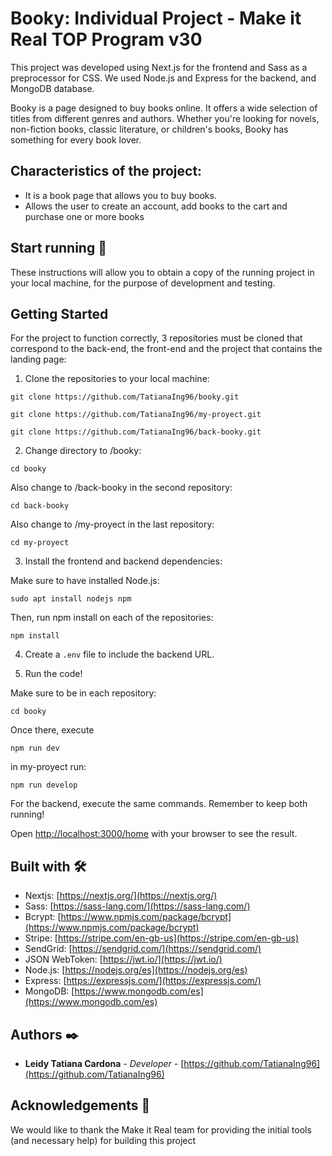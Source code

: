 
# Booky: Individual Project - Make it Real TOP Program v30

This project was developed using Next.js for the frontend and Sass as a preprocessor for CSS. We used Node.js and Express for the backend, and MongoDB database.

Booky is a page designed to buy books online. It offers a wide selection of titles from different genres and authors. Whether you're looking for novels, non-fiction books, classic literature, or children's books, Booky has something for every book lover.

## Characteristics of the project:

- It is a book page that allows you to buy books.
- Allows the user to create an account, add books to the cart and purchase one or more books

## Start running 🚀
These instructions will allow you to obtain a copy of the running project in your local machine, for the purpose of development and testing.

## Getting Started

For the project to function correctly, 3 repositories must be cloned that correspond to the back-end, the front-end and the project that contains the landing page:

1. Clone the repositories to your local machine:

```
git clone https://github.com/TatianaIng96/booky.git
```

```
git clone https://github.com/TatianaIng96/my-proyect.git
```

```
git clone https://github.com/TatianaIng96/back-booky.git
```

2. Change directory to /booky:

```
cd booky
```

Also change to /back-booky in the second repository:

```
cd back-booky
```

Also change to /my-proyect in the last repository:

```
cd my-proyect
```

3. Install the frontend and backend dependencies:

Make sure to have installed Node.js:

```
sudo apt install nodejs npm
```

Then, run npm install on each of the repositories:

```
npm install
```

4. Create a `.env` file to include the backend URL.

5. Run the code!

Make sure to be in each repository:

```
cd booky
```

Once there, execute

```
npm run dev
```

in my-proyect run:

```
npm run develop
```

For the backend, execute the same commands. Remember to keep both running!

Open [http://localhost:3000/home](http://localhost:3000) with your browser to see the result.

## Built with 🛠️

- Nextjs: [https://nextjs.org/](https://nextjs.org/)
- Sass: [https://sass-lang.com/](https://sass-lang.com/)
- Bcrypt: [https://www.npmjs.com/package/bcrypt](https://www.npmjs.com/package/bcrypt)
- Stripe: [https://stripe.com/en-gb-us](https://stripe.com/en-gb-us)
- SendGrid: [https://sendgrid.com/](https://sendgrid.com/)
- JSON WebToken: [https://jwt.io/](https://jwt.io/)
- Node.js: [https://nodejs.org/es](https://nodejs.org/es)
- Express: [https://expressjs.com/](https://expressjs.com/)
- MongoDB: [https://www.mongodb.com/es](https://www.mongodb.com/es)

## Authors ✒️

- **Leidy Tatiana Cardona** - _Developer_ - [https://github.com/TatianaIng96](https://github.com/TatianaIng96)

## Acknowledgements 🎁

We would like to thank the Make it Real team for providing the initial tools (and necessary help) for building this project
